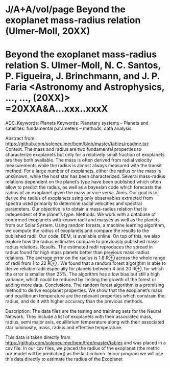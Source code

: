 J/A+A/vol/page Beyond the exoplanet mass-radius relation  (Ulmer-Moll, 20XX)
================================================================================
Beyond the exoplanet mass-radius relation
S. Ulmer-Moll, N. C. Santos, P. Figueira, J. Brinchmann, and J. P. Faria
<Astronomy and Astrophysics, ..., ..., (20XX)>
=20XXA&A...xxx..xxxX
================================================================================
ADC_Keywords: Planets
Keywords: Planetary systems –
          Planets and satellites: fundamental parameters –
	  methods: data analysis

Abstract from https://github.com/soleneulmer/bem/blob/master/tables/readme.txt:
Context. The mass and radius are two fundamental properties to characterize
exoplanets but only for a relatively small fraction of exoplanets
are they both available. The mass is often derived from radial velocity
measurements while the radius is almost always measured with the transit method.
For a large number of exoplanets, either the radius or the mass is unk8nown,
while the host star has been characterized.
Several mass-radius relations dependent on the planet’s type have been
published which often allow to predict the radius,
as well as a bayesian code which forecasts the radius of an exoplanet
given the mass or vice versa.
Aims. Our goal is to derive the radius of exoplanets using only observables
extracted from spectra used primarily to determine radial velocities
and spectral parameters. Our objective is to obtain a mass-radius relation
that is independent of the planet’s type.
Methods. We work with a database of confirmed exoplanets with known radii
and masses as well as the planets from our Solar System.
Using random forests, a machine learning algorithm, we compute the radius of
exoplanets and compare the results to the published radii.
Our code, BEM, is available online. On top of this, we also explore
how the radius estimates compare to previously published mass-radius relations.
Results. The estimated radii reproduces the spread in radius found
for high mass planets better than previous mass-radius relations.
The average error on the radius is 1.8 R⊕ across the whole range of radii
from 1 to 22 R⊕ . We found that a random forest algorithm is able to derive
reliable radii especially for planets between 4 and 20 R⊕,
for which the error is smaller than 25%. The algorithm has a low bias
but still a high variance, which could be reduced by limiting
the growth of the forest or adding more data.
Conclusions. The random forest algorithm is a promising method to derive
exoplanet properties. We show that the exoplanet’s mass and equilibrium
temperature are the relevant properties which constrain the radius,
and do it with higher accuracy than the previous methods.

Description:
The data files are the testing and traininsg sets for the Neural Network. They include a list of exoplanets with
their associated mass, radius, semi major axis, equilibrium temperature along with their associated star luminosity,
mass, radius and effective temperature.

This data is taken directly from https://github.com/soleneulmer/bem/tree/master/tables
and was placed in a csv file. In our csv files, we placed the radius of the exoplanet (the metric our model will be predicting) as the last column.
In our program we will use this data directly to estimate the radius of the Exoplanet